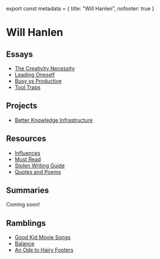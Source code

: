 export const metadata = {
  title: "Will Hanlen",
  nofooter: true
}


# Will Hanlen


## Essays

-   [The Creativity Necessity](essays/the_creativity_necessity)
-   [Leading Oneself](essays/leading_oneself)
-   [Busy vs Productive](essays/busy_vs_productive)
-   [Tool Traps](essays/tool_traps)


## Projects

-   [Better Knowledge Infrastructure](projects/better_knowledge_infrastructure)


## Resources

-   [Influences](resources/influences)
-   [Must Read](resources/must_read)
-   [Stolen Writing Guide](resources/stolen_writing_guide)
-   [Quotes and Poems](resources/quotes_and_poems)


## Summaries

Coming soon!


## Ramblings

-   [Good Kid Movie Songs](ramblings/good_kid_movie_songs)
-   [Balance](ramblings/balance)
-   [An Ode to Hairy Footers](ramblings/an_ode_to_hairy_footers)

